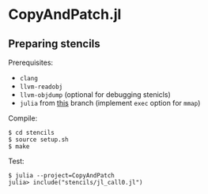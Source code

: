 # CopyAndPatch.jl


## Preparing stencils

Prerequisites:
- `clang`
- `llvm-readobj`
- `llvm-objdump` (optional for debugging stenicls)
- `julia` from [this](https://github.com/fatteneder/julia/tree/fa/prot_exec) branch (implement `exec` option for `mmap`)

Compile:
```
$ cd stencils
$ source setup.sh
$ make
```

Test:
```
$ julia --project=CopyAndPatch
julia> include("stencils/jl_call0.jl")
```
